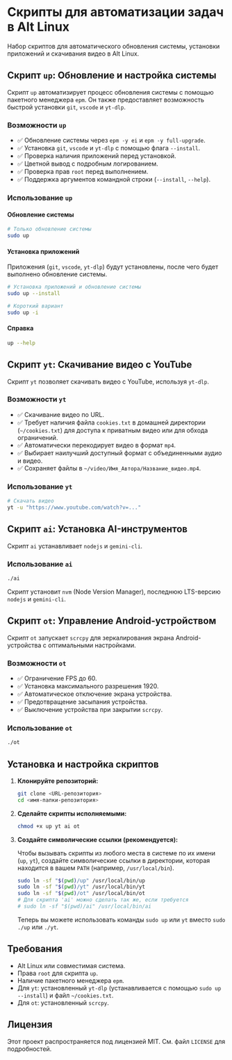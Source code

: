 # Скрипты для автоматизации задач в Alt Linux

Набор скриптов для автоматического обновления системы, установки приложений и скачивания видео в Alt Linux.

## Скрипт `up`: Обновление и настройка системы

Скрипт `up` автоматизирует процесс обновления системы с помощью пакетного менеджера `epm`. Он также предоставляет возможность быстрой установки `git`, `vscode` и `yt-dlp`.

### Возможности `up`

- ✅ Обновление системы через `epm -y ei` и `epm -y full-upgrade`.
- ✅ Установка `git`, `vscode` и `yt-dlp` с помощью флага `--install`.
- ✅ Проверка наличия приложений перед установкой.
- ✅ Цветной вывод с подробным логированием.
- ✅ Проверка прав `root` перед выполнением.
- ✅ Поддержка аргументов командной строки (`--install`, `--help`).

### Использование `up`

#### Обновление системы
```bash
# Только обновление системы
sudo up
```

#### Установка приложений
Приложения (`git`, `vscode`, `yt-dlp`) будут установлены, после чего будет выполнено обновление системы.
```bash
# Установка приложений и обновление системы
sudo up --install

# Короткий вариант
sudo up -i
```

#### Справка
```bash
up --help
```

## Скрипт `yt`: Скачивание видео с YouTube

Скрипт `yt` позволяет скачивать видео с YouTube, используя `yt-dlp`.

### Возможности `yt`

- ✅ Скачивание видео по URL.
- ✅ Требует наличия файла `cookies.txt` в домашней директории (`~/cookies.txt`) для доступа к приватным видео или для обхода ограничений.
- ✅ Автоматически перекодирует видео в формат `mp4`.
- ✅ Выбирает наилучший доступный формат с объединенными аудио и видео.
- ✅ Сохраняет файлы в `~/video/Имя_Автора/Название_видео.mp4`.

### Использование `yt`

```bash
# Скачать видео
yt -u "https://www.youtube.com/watch?v=..."
```

## Скрипт `ai`: Установка AI-инструментов

Скрипт `ai` устанавливает `nodejs` и `gemini-cli`.

### Использование `ai`

```bash
./ai
```
Скрипт установит `nvm` (Node Version Manager), последнюю LTS-версию `nodejs` и `gemini-cli`.

## Скрипт `ot`: Управление Android-устройством

Скрипт `ot` запускает `scrcpy` для зеркалирования экрана Android-устройства с оптимальными настройками.

### Возможности `ot`

- ✅ Ограничение FPS до 60.
- ✅ Установка максимального разрешения 1920.
- ✅ Автоматическое отключение экрана устройства.
- ✅ Предотвращение засыпания устройства.
- ✅ Выключение устройства при закрытии `scrcpy`.

### Использование `ot`

```bash
./ot
```

## Установка и настройка скриптов

1.  **Клонируйте репозиторий:**
    ```bash
    git clone <URL-репозитория>
    cd <имя-папки-репозитория>
    ```

2.  **Сделайте скрипты исполняемыми:**
    ```bash
    chmod +x up yt ai ot
    ```

3.  **Создайте символические ссылки (рекомендуется):**

    Чтобы вызывать скрипты из любого места в системе по их имени (`up`, `yt`), создайте символические ссылки в директории, которая находится в вашем `PATH` (например, `/usr/local/bin`).

    ```bash
    sudo ln -sf "$(pwd)/up" /usr/local/bin/up
    sudo ln -sf "$(pwd)/yt" /usr/local/bin/yt
    sudo ln -sf "$(pwd)/ot" /usr/local/bin/ot
    # Для скрипта 'ai' можно сделать так же, если требуется
    # sudo ln -sf "$(pwd)/ai" /usr/local/bin/ai
    ```
    Теперь вы можете использовать команды `sudo up` или `yt` вместо `sudo ./up` или `./yt`.

## Требования

- Alt Linux или совместимая система.
- Права `root` для скрипта `up`.
- Наличие пакетного менеджера `epm`.
- Для `yt`: установленный `yt-dlp` (устанавливается с помощью `sudo up --install`) и файл `~/cookies.txt`.
- Для `ot`: установленный `scrcpy`.

## Лицензия

Этот проект распространяется под лицензией MIT. См. файл `LICENSE` для подробностей.
